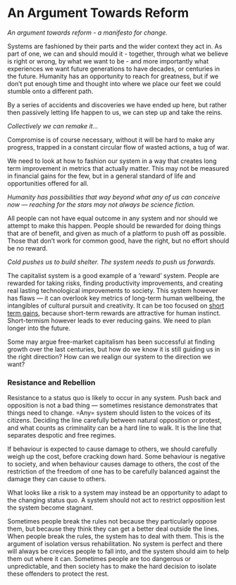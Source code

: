 # An Argument Towards Reform
*An argument towards reform - a manifesto for change.*

Systems are fashioned by their parts and the wider context they act in. As part of one, we can and should mould it - together, through what we believe is right or wrong, by what we want to be - and more importantly what experiences we want future generations to have decades, or centuries in the future. Humanity has an opportunity to reach for greatness, but if we don’t put enough time and thought into where we place our feet we could stumble onto a different path.

 By a series of accidents and discoveries we have ended up here, but rather then passively letting life happen to us, we can step up and take the reins.

*Collectively we can remake it…*

Compromise is of course necessary, without it will be hard to make any progress, trapped in a constant circular flow of wasted actions, a tug of war.

We need to look at how to fashion our system in a way that creates long term improvement in metrics that actually matter. This may not be measured in financial gains for the few, but in a general standard of life and opportunities offered for all.

*Humanity has possibilities that way beyond what any of us can conceive now — reaching for the stars may not always be science fiction.*

All people can not have equal outcome in any system and nor should we attempt to make this happen. People should be rewarded for doing things that are of benefit, and given as much of a platform to push off as possible. Those that don’t work for common good, have the right, but no effort should be no reward.
 
*Cold pushes us to build shelter. The system needs to push us forwards.*

The capitalist system is a good example of a ‘reward’ system. People are rewarded for taking risks, finding productivity improvements, and creating real lasting technological improvements to society. This system however has flaws — it can overlook key metrics of long-term human wellbeing, the intangibles of cultural pursuit and creativity. It can be too focused on [short term gains](./general/long-termism), because short-term rewards are attractive for human instinct. Short-termism however leads to ever reducing gains. We need to plan longer into the future.

Some may argue free-market capitalism has been successful at finding growth over the last centuries, but how do we know it is still guiding us in the right direction? How can we realign our system to the direction we want?

### Resistance and Rebellion
Resistance to a status quo is likely to occur in any system. Push back and opposition is not a bad thing — sometimes resistance demonstrates that things need to change. =Any= system should listen to the voices of its citizens. Deciding the line carefully between natural opposition or protest, and what counts as criminality can be a hard line to walk. It is the line that separates despotic and free regimes. 

If behaviour is expected to cause damage to others, we should carefully weigh up the cost, before cracking down hard. Some behaviour is negative to society, and when behaviour causes damage to others, the cost of the restriction of the freedom of one has to be carefully balanced against the damage they can cause to others.

What looks like a risk to a system may instead be an opportunity to adapt to the changing status quo. A system should not act to restrict opposition lest the system become stagnant.

Sometimes people break the rules not because they particularly oppose them, but because they think they can get a better deal outside the lines. When people break the rules, the system has to deal with them. This is the argument of isolation versus rehabilitation. No system is perfect and there will always be crevices people to fall into, and the system should aim to help them out where it can. Sometimes people are too dangerous or unpredictable, and then society has to make the hard decision to isolate these offenders to protect the rest.



